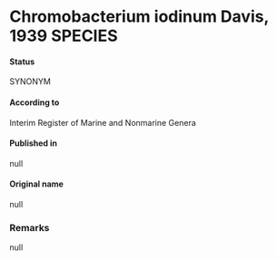# Chromobacterium iodinum Davis, 1939 SPECIES

#### Status
SYNONYM

#### According to
Interim Register of Marine and Nonmarine Genera

#### Published in
null

#### Original name
null

### Remarks
null